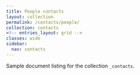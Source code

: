 ```yaml
---
title: People contacts
layout: collection
permalink: /contacts/people/
collection: contacts
<!-- entries_layout: grid -->
classes: wide
sidebar:
  nav: contacts
---
```


Sample document listing for the collection `_contacts`.